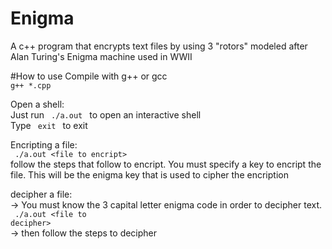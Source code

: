 # Enigma
A c++ program that encrypts text files by using 3 "rotors" modeled after Alan Turing's Enigma machine used in WWII

#How to use
Compile with g++ or gcc <br>
  <code>g++ *.cpp</code>
  
Open a shell: <br>
  Just run <code> ./a.out </code> to open an interactive shell <br>
  Type <code> exit </code> to exit
  
Encripting a file:<br>
  <code> ./a.out \<file to encript\> </code> <br>
  follow the steps that follow to encript. You must specify a key to encript the file. This will be the enigma key that is used to cipher the encription
  
decipher a file: <br>
  -> You must know the 3 capital letter enigma code in order to decipher text.<br>
  <code> ./a.out \<file to decipher\> </code> <br>
  -> then follow the steps to decipher
